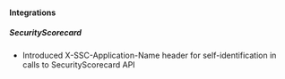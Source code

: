 
#### Integrations
##### SecurityScorecard
- Introduced X-SSC-Application-Name header for self-identification in calls to SecurityScorecard API

